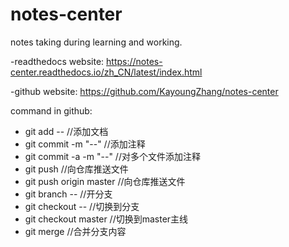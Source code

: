 # notes-center
notes taking during learning and working.



-readthedocs website:
https://notes-center.readthedocs.io/zh_CN/latest/index.html

-github website:
https://github.com/KayoungZhang/notes-center

command in github:
- git add --    //添加文档
- git commit -m "--"    //添加注释
- git commit -a -m "--"    //对多个文件添加注释
- git push	//向仓库推送文件
- git push origin master   //向仓库推送文件
- git branch --		//开分支
- git checkout --	//切换到分支
- git checkout master	//切换到master主线
- git merge		//合并分支内容

